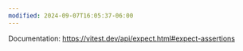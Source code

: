 ```yaml
---
modified: 2024-09-07T16:05:37-06:00
---
```

Documentation: https://vitest.dev/api/expect.html#expect-assertions
